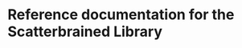 # Reference documentation for the Scatterbrained Library

<!--

Documentation was generated with `docshund`:

```
$ pip install docshund
$ docshund ./src
```

-->
